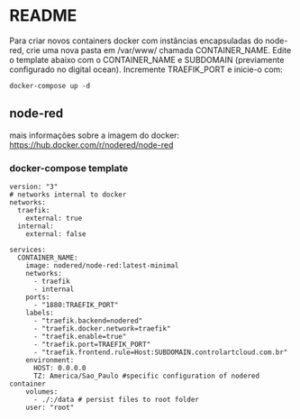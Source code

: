 # README
Para criar novos containers docker com instâncias encapsuladas do node-red,
crie uma nova pasta em /var/www/ chamada CONTAINER_NAME. Edite o template
abaixo com o CONTAINER_NAME e SUBDOMAIN (previamente configurado no digital
ocean). Incremente TRAEFIK_PORT e inicie-o com:
```
docker-compose up -d
```

## node-red
mais informações sobre a imagem do docker:
https://hub.docker.com/r/nodered/node-red

### docker-compose template
```
version: "3"
# networks internal to docker
networks:
  traefik:
    external: true
  internal:
    external: false

services:
  CONTAINER_NAME:
    image: nodered/node-red:latest-minimal
    networks:
      - traefik
      - internal
    ports:
      - "1880:TRAEFIK_PORT"
    labels:
      - "traefik.backend=nodered"
      - "traefik.docker.network=traefik"
      - "traefik.enable=true"
      - "traefik.port=TRAEFIK_PORT"
      - "traefik.frontend.rule=Host:SUBDOMAIN.controlartcloud.com.br"
    environment:
      HOST: 0.0.0.0
      TZ: America/Sao_Paulo #specific configuration of nodered container
    volumes:
      - ./:/data # persist files to root folder
    user: "root"
```
